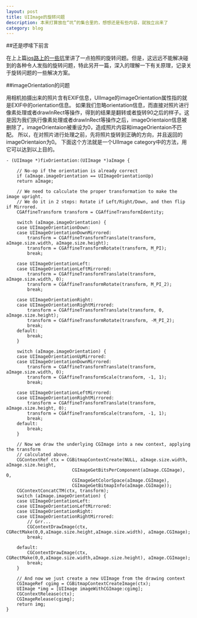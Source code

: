 ```yaml
---
layout: post
title: UIImage的旋转问题
description: 本来打算放在“坑”的集合里的，想想还是有些内容，就独立出来了
category: blog
---
```


##还是啰嗦下前言

在上上篇[ios路上的一些坑][]里讲了一点拍照的旋转问题。但是，这远远不能解决碰到的各种令人发指的旋转问题，特此另开一篇，深入的理解一下有关原理，记录关于旋转问题的一些解决方案。

##imageOrientation的问题

用相机拍摄出来的照片含有EXIF信息，UIImage的imageOrientation属性指的就是EXIF中的orientation信息。
如果我们忽略orientation信息，而直接对照片进行像素处理或者drawInRect等操作，得到的结果是翻转或者旋转90之后的样子。这是因为我们执行像素处理或者drawInRect等操作之后，imageOrientaion信息被删除了，imageOrientaion被重设为0，造成照片内容和imageOrientaion不匹配。
所以，在对照片进行处理之前，先将照片旋转到正确的方向，并且返回的imageOrientaion为0。
下面这个方法就是一个UIImage category中的方法，用它可以达到以上目的。


	- (UIImage *)fixOrientation:(UIImage *)aImage {
	    
	    // No-op if the orientation is already correct
	    if (aImage.imageOrientation == UIImageOrientationUp) 
		return aImage;
	    
	    // We need to calculate the proper transformation to make the image upright.
	    // We do it in 2 steps: Rotate if Left/Right/Down, and then flip if Mirrored.
	    CGAffineTransform transform = CGAffineTransformIdentity;
	    
	    switch (aImage.imageOrientation) {
		case UIImageOrientationDown:
		case UIImageOrientationDownMirrored:
		    transform = CGAffineTransformTranslate(transform, aImage.size.width, aImage.size.height);
		    transform = CGAffineTransformRotate(transform, M_PI);
		    break;
		    
		case UIImageOrientationLeft:
		case UIImageOrientationLeftMirrored:
		    transform = CGAffineTransformTranslate(transform, aImage.size.width, 0);
		    transform = CGAffineTransformRotate(transform, M_PI_2);
		    break;
		    
		case UIImageOrientationRight:
		case UIImageOrientationRightMirrored:
		    transform = CGAffineTransformTranslate(transform, 0, aImage.size.height);
		    transform = CGAffineTransformRotate(transform, -M_PI_2);
		    break;
		default:
		    break;
	    }
	    
	    switch (aImage.imageOrientation) {
		case UIImageOrientationUpMirrored:
		case UIImageOrientationDownMirrored:
		    transform = CGAffineTransformTranslate(transform, aImage.size.width, 0);
		    transform = CGAffineTransformScale(transform, -1, 1);
		    break;
		    
		case UIImageOrientationLeftMirrored:
		case UIImageOrientationRightMirrored:
		    transform = CGAffineTransformTranslate(transform, aImage.size.height, 0);
		    transform = CGAffineTransformScale(transform, -1, 1);
		    break;
		default:
		    break;
	    }
	    
	    // Now we draw the underlying CGImage into a new context, applying the transform
	    // calculated above.
	    CGContextRef ctx = CGBitmapContextCreate(NULL, aImage.size.width, aImage.size.height,
						     CGImageGetBitsPerComponent(aImage.CGImage), 0,
						     CGImageGetColorSpace(aImage.CGImage),
						     CGImageGetBitmapInfo(aImage.CGImage));
	    CGContextConcatCTM(ctx, transform);
	    switch (aImage.imageOrientation) {
		case UIImageOrientationLeft:
		case UIImageOrientationLeftMirrored:
		case UIImageOrientationRight:
		case UIImageOrientationRightMirrored:
		    // Grr...
		    CGContextDrawImage(ctx, CGRectMake(0,0,aImage.size.height,aImage.size.width), aImage.CGImage);
		    break;
		    
		default:
		    CGContextDrawImage(ctx, CGRectMake(0,0,aImage.size.width,aImage.size.height), aImage.CGImage);
		    break;
	    }
	    
	    // And now we just create a new UIImage from the drawing context
	    CGImageRef cgimg = CGBitmapContextCreateImage(ctx);
	    UIImage *img = [UIImage imageWithCGImage:cgimg];
	    CGContextRelease(ctx);
	    CGImageRelease(cgimg);
	    return img;
	}

[ios路上的一些坑]:  http://linchaohui.cn/ios-some-problems/ 
[LinChaohui]:    http://www.linchaohui.com  "LinChaohui"
